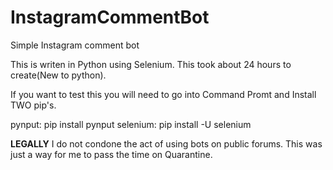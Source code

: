 # InstagramCommentBot
Simple Instagram comment bot

This is writen in Python using Selenium. This took about 24 hours to create(New to python).

If you want to test this you will need to go into Command Promt and Install TWO pip's.

  pynput: pip install pynput
  selenium: pip install -U selenium


**LEGALLY**
I do not condone the act of using bots on public forums. This was just a way for me to pass the time on Quarantine.
